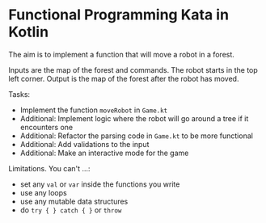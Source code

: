 # Functional Programming Kata in Kotlin

The aim is to implement a function that will move a robot in a forest.

Inputs are the map of the forest and commands. The robot starts in the top left corner.
Output is the map of the forest after the robot has moved.

Tasks:
- Implement the function `moveRobot` in `Game.kt`
- Additional: Implement logic where the robot will go around a tree if it encounters one
- Additional: Refactor the parsing code in `Game.kt` to be more functional
- Additional: Add validations to the input
- Additional: Make an interactive mode for the game 

Limitations. You can't ...:
- set any `val` or `var` inside the functions you write
- use any loops
- use any mutable data structures
- do `try { } catch { }` or `throw`